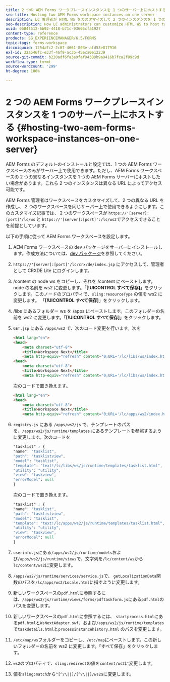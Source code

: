 ```yaml
---
title: 2 つの AEM Forms ワークプレースインスタンスを 1 つのサーバー上にホストする
seo-title: Hosting two AEM Forms workspace instances on one server
description: LC 管理者が HTML WS をカスタマイズして 2 つのインスタンスを 1 つのサーバーにホストし、異なる URL を使ってアクセスできるようにする方法。
seo-description: How LC administrators can customize HTML WS to host two instances on a single server accessible via different URLs.
uuid: 0584f512-6b92-4418-b71c-93605cfa1927
content-type: reference
products: SG_EXPERIENCEMANAGER/6.5/FORMS
topic-tags: forms-workspace
discoiquuid: 1254a7c2-2c67-4661-803e-afd53e817916
exl-id: 32a546fc-e33f-46f9-ac3b-45eca0e12239
source-git-commit: b220adf6fa3e9faf94389b9a9416b7fca2f89d9d
workflow-type: tm+mt
source-wordcount: '299'
ht-degree: 100%

---
```


# 2 つの AEM Forms ワークプレースインスタンスを 1 つのサーバー上にホストする {#hosting-two-aem-forms-workspace-instances-on-one-server}

AEM Forms のデフォルトのインストールと設定では、1 つの AEM Forms ワークスペースのみがサーバー上で使用できます。ただし、AEM Forms ワークスペースの 2 つの異なるインスタンスを 1 つの AEM Forms サーバーにホストしたい場合があります。これら 2 つのインスタンスは異なる URL によってアクセス可能です。

AEM Forms 管理者はワークスペースをカスタマイズして、2 つの異なる URL を作成し、 2 つのワークスペースを同じサーバー上で使用できるようにします。このカスタマイズ記事では、 2 つのワークスペースが `https://'[server]:[port]'/lc/ws` と `https://'[server]:[port]':/lc/ws2`でアクセスできることを前提としています。

以下の手順に従って AEM Forms ワークスペースを設定します。

1. AEM Forms ワークスペースの dev パッケージをサーバーにインストールします。作成方法については、[dev パッケージ](/help/forms/using/introduction-customizing-html-workspace.md#p-crx-package-p)を参照してください。
1. `https://'[server]:[port]'/lc/crx/de/index.jsp` にアクセスして、管理者として CRXDE Lite にログインします。
1. /content の node ws をコピーし、それを /content にペーストします。node の名前を ws2 に変更します。「**[!UICONTROL すべて保存]**」をクリックします。このノードのプロパティで、`sling:resourceType` の値を ws2 に変更します。 「**[!UICONTROL すべて保存]**」をクリックします。

1. /libs にあるフォルダー ws を /apps にペーストします。このフォルダーの名前を ws2 に変更します。「**[!UICONTROL すべて保存]**」をクリックします。
1. `GET.jsp` にある `/apps/ws2` で、次のコード変更を行います。次を

   ```html
   <html lang="en">
   <head>
       <meta charset="utf-8">
       <title>Workspace Next</title>
       <meta http-equiv="refresh" content="0;URL='/lc/libs/ws/index.html'" /><html lang="en">
   <head>
       <meta charset="utf-8">
       <title>Workspace Next</title>
       <meta http-equiv="refresh" content="0;URL='/lc/libs/ws/index.html'" />
   ```

   次のコードで置き換えます。

   ```html
   <html lang="en">
   <head>
       <meta charset="utf-8">
       <title>Workspace Next</title>
       <meta http-equiv="refresh" content="0;URL='/lc/apps/ws2/index.html'" />
   ```

1. `registry.js` にある `/apps/ws2/js` で、テンプレートのパスを、`/apps/ws2/js/runtime/templates` にあるテンプレートを参照するように変更します。次のコードを

   ```css
   "tasklist" : {
   "name": "tasklist",
   "path": "tasklistview",
   "model": "tasklist",
   "template": "text!/lc/libs/ws/js/runtime/templates/tasklist.html",
   "utility": "utility",
   "view": "taskview",
   "errorModel": null
   }
   ```

   次のコードで置き換えます。

   ```css
   "tasklist" : {
   "name": "tasklist",
   "path": "tasklistview",
   "model": "tasklist",
   "template": "text!/lc/apps/ws2/js/runtime/templates/tasklist.html",
   "utility": "utility",
   "view": "taskview",
   "errorModel": null
   }
   ```

1. `userinfo.js`にある`/apps/ws2/js/runtime/models`および`/apps/ws2/js/runtime/views`で、文字列を`/lc/content/ws`から`lc/content/ws2`に変更します。

1. `/apps/ws2/js/runtime/services/service.js`で、 `getLocalizationData`関数のパスを`/lc/apps/ws2/Locale.html`に指すように変更します。

1. 新しいワークスペースの`pdf.html`に参照するには、`/apps/ws2/js/runtime/views/forms/pdftaskform.js`にある`pdf.html`のパスを変更します。

1. 新しいワークスペースの`pdf.html`に参照するには、 `startprocess.html`にある`pdf.html`と`WsNextAdapter.swf`、および`/apps/ws2/js/runtime/templates`で`taskdetails.html`と`processinstancehistory.html` のパスを変更します。

1. `/etc/map/ws`フォルダーをコピーし、`/etc/map`にペーストします。この新しいフォルダーの名前を ws2 に変更します。「すべて保存」をクリックします。

1. `ws2`のプロパティで、`sling:redirect`の値を`content/ws2`に変更します。

1. 値を`sling:match`から`^[^/\||]/[^/\||]/ws2$`に変更します。
